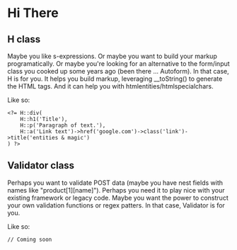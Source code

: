 Hi There
====

H class
----

Maybe you like s-expressions. Or maybe you want to build your markup programatically. Or maybe you're looking for an alternative to the form/input class you cooked up some years ago (been there ... Autoform). In that case, H is for you. It helps you build markup, leveraging __toString() to generate the HTML tags. And it can help you with htmlentities/htmlspecialchars.

Like so:

	<?= H::div(
		H::h1('Title'),
		H::p('Paragraph of text.'),
		H::a('Link text')->href('google.com')->class('link')->title('entities & magic')
	) ?>

Validator class
----

Perhaps you want to validate POST data (maybe you have nest fields with names like "product[1][name]"). Perhaps you need it to play nice with your existing framework or legacy code. Maybe you want the power to construct your own validation functions or regex patters. In that case, Validator is for you.

Like so:

	// Coming soon
